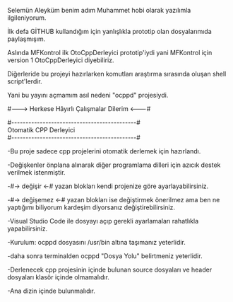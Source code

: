 Selemün Aleyküm benim adım Muhammet hobi olarak yazılımla ilgileniyorum. 

İlk defa GİTHUB kullandığım için yanlışlıkla prototip olan dosyalarımıda paylaşmışım.

Aslında MFKontrol ilk OtoCppDerleyici prototip'iydi yani MFKontrol için version 1 OtoCppDerleyici diyebiliriz. 

Diğerleride bu projeyi hazırlarken komutları araştırma
sırasında oluşan shell script'lerdir.

Yani bu yayını açmamım asıl nedeni "ocppd" projesiydi.

#---> Herkese Hâyırlı Çalışmalar Dilerim <---#


#--------------------------------------------#      
                Otomatik CPP Derleyici          
#--------------------------------------------#

-Bu proje sadece cpp projelerini otomatik derlemek için hazırlandı.

-Değişkenler önplana alınarak diğer programlama dilleri için azıcık destek verilmek istenmiştir.

-#->  değişir  <-# yazan blokları kendi projenize göre ayarlayabilirsiniz.

-#-> değişemez <-# yazan blokları ise değiştirmek önerilmez ama ben ne yaptığımı biliyorum kardeşim diyorsanız değiştirebilirsiniz.

-Visual Studio Code ile dosyayı açıp gerekli ayarlamaları rahatlıkla yapabilirsiniz.

-Kurulum: ocppd dosyasını /usr/bin altına taşımanız yeterlidir.

-daha sonra terminalden ocppd "Dosya Yolu" belirtmeniz yeterlidir.

-Derlenecek cpp projesinin içinde bulunan source dosyaları ve header dosyaları klasör içinde olmamalıdır.

-Ana dizin içinde bulunmalıdır.


